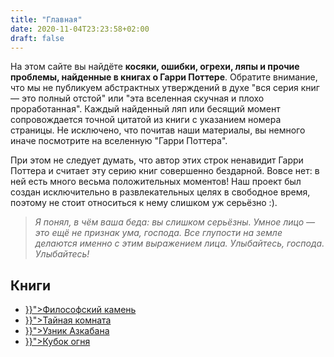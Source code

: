 ```yaml
---
title: "Главная"
date: 2020-11-04T23:23:58+02:00
draft: false
---
```


На этом сайте вы найдёте <strong>косяки, ошибки, огрехи, ляпы и прочие проблемы, найденные в книгах о Гарри Поттере</strong>. Обратите внимание, что мы не публикуем абстрактных утверждений в духе "вся серия книг &mdash; это полный отстой" или "эта вселенная скучная и плохо проработанная". Каждый найденный ляп или бесящий момент сопровождается точной цитатой из книги с указанием номера страницы. Не исключено, что почитав наши материалы, вы немного иначе посмотрите на вселенную "Гарри Поттера".

При этом не следует думать, что автор этих строк ненавидит Гарри Поттера и считает эту серию книг совершенно бездарной. Вовсе нет: в ней есть много весьма положительных моментов! Наш проект был создан исключительно в развлекательных целях в свободное время, поэтому не стоит относиться к нему слишком уж серьёзно :).

<blockquote><p><em>
  Я понял, в чём ваша беда: вы слишком серьёзны. Умное лицо &mdash; это ещё не признак ума, господа. Все глупости на земле делаются именно с этим выражением лица. Улыбайтесь, господа. Улыбайтесь!
</em></p></blockquote>

<h2>Книги</h2>

<ul>
  <li><a href="{{< ref "/books/filosofskyi_kamen" >}}">Философский камень</a></li>
  <li><a href="{{< ref "/books/taynaya_komnata" >}}">Тайная комната</a></li>
  <li><a href="{{< ref "/books/uznik_azkabana" >}}">Узник Азкабана</a></li>
  <li><a href="{{< ref "/books/kubok_ognya" >}}">Кубок огня</a></li>
</ul>
